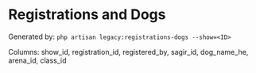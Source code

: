 # Registrations and Dogs

Generated by: `php artisan legacy:registrations-dogs --show=<ID>`

Columns: show_id, registration_id, registered_by, sagir_id, dog_name_he, arena_id, class_id
